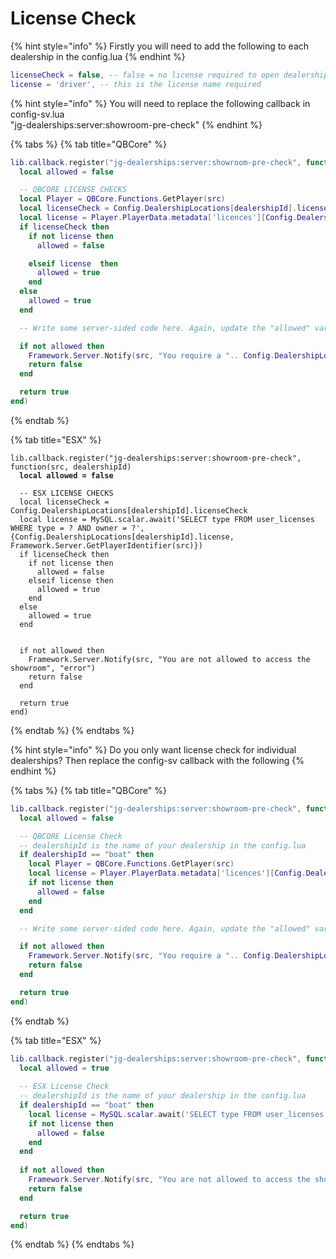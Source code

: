 # License Check

{% hint style="info" %}
Firstly you will need to add the following to each dealership in the config.lua
{% endhint %}

```lua
licenseCheck = false, -- false = no license required to open dealership
license = 'driver', -- this is the license name required 
```

{% hint style="info" %}
You will need to replace the following callback in config-sv.lua\
&#x20;"jg-dealerships:server:showroom-pre-check"
{% endhint %}

{% tabs %}
{% tab title="QBCore" %}
```lua
lib.callback.register("jg-dealerships:server:showroom-pre-check", function(src, dealershipId)
  local allowed = false

  -- QBCORE LICENSE CHECKS
  local Player = QBCore.Functions.GetPlayer(src)
  local licenseCheck = Config.DealershipLocations[dealershipId].licenseCheck
  local license = Player.PlayerData.metadata['licences'][Config.DealershipLocations[dealershipId].license]
  if licenseCheck then
    if not license then
      allowed = false

    elseif license  then
      allowed = true
    end
  else
    allowed = true
  end

  -- Write some server-sided code here. Again, update the "allowed" variable

  if not allowed then
    Framework.Server.Notify(src, "You require a ".. Config.DealershipLocations[dealershipId].license.. " license", "error")
    return false
  end

  return true
end)
```
{% endtab %}

{% tab title="ESX" %}
<pre class="language-lua"><code class="lang-lua">lib.callback.register("jg-dealerships:server:showroom-pre-check", function(src, dealershipId)
<strong>  local allowed = false
</strong>  
  -- ESX LICENSE CHECKS
  local licenseCheck = Config.DealershipLocations[dealershipId].licenseCheck
  local license = MySQL.scalar.await('SELECT type FROM user_licenses WHERE type = ? AND owner = ?', {Config.DealershipLocations[dealershipId].license, Framework.Server.GetPlayerIdentifier(src)})
  if licenseCheck then
    if not license then
      allowed = false
    elseif license then
      allowed = true
    end
  else
    allowed = true
  end

  
  if not allowed then
    Framework.Server.Notify(src, "You are not allowed to access the showroom", "error")
    return false
  end

  return true
end)
</code></pre>
{% endtab %}
{% endtabs %}

{% hint style="info" %}
Do you only want license check for individual dealerships? Then replace the config-sv callback with the following
{% endhint %}

{% tabs %}
{% tab title="QBCore" %}
```lua
lib.callback.register("jg-dealerships:server:showroom-pre-check", function(src, dealershipId)
  local allowed = false

  -- QBCORE License Check
  -- dealershipId is the name of your dealership in the config.lua
  if dealershipId == "boat" then
    local Player = QBCore.Functions.GetPlayer(src)
    local license = Player.PlayerData.metadata['licences'][Config.DealershipLocations[dealershipId].license]
    if not license then
      allowed = false
    end
  end

  -- Write some server-sided code here. Again, update the "allowed" variable

  if not allowed then
    Framework.Server.Notify(src, "You require a ".. Config.DealershipLocations[dealershipId].license.. " license", "error")
    return false
  end

  return true
end)
```
{% endtab %}

{% tab title="ESX" %}
```lua
lib.callback.register("jg-dealerships:server:showroom-pre-check", function(src, dealershipId)
  local allowed = true
  
  -- ESX License Check
  -- dealershipId is the name of your dealership in the config.lua
  if dealershipId == "boat" then
    local license = MySQL.scalar.await('SELECT type FROM user_licenses WHERE type = ? AND owner = ?', {Config.DealershipLocations[dealershipId].license, Framework.Server.GetPlayerIdentifier(src)})
    if not license then
      allowed = false
    end
  end
  
  if not allowed then
    Framework.Server.Notify(src, "You are not allowed to access the showroom", "error")
    return false
  end

  return true
end)
```
{% endtab %}
{% endtabs %}
